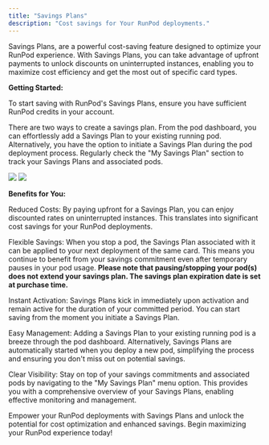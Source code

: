 ```yaml
---
title: "Savings Plans"
description: "Cost savings for Your RunPod deployments."
---
```


Savings Plans, are a powerful cost-saving feature designed to optimize your RunPod experience.
With Savings Plans, you can take advantage of upfront payments to unlock discounts on uninterrupted instances, enabling you to maximize cost efficiency and get the most out of specific card types.

**Getting Started:**

To start saving with RunPod's Savings Plans, ensure you have sufficient RunPod credits in your account.

There are two ways to create a savings plan. From the pod dashboard, you can effortlessly add a Savings Plan to your existing running pod. Alternatively, you have the option to initiate a Savings Plan during the pod deployment process. Regularly check the "My Savings Plan" section to track your Savings Plans and associated pods.

![](https://files.readme.io/f58bad9-image.png)
![](https://files.readme.io/0eb087a-image.png)

**Benefits for You:**

Reduced Costs: By paying upfront for a Savings Plan, you can enjoy discounted rates on uninterrupted instances. This translates into significant cost savings for your RunPod deployments.

Flexible Savings: When you stop a pod, the Savings Plan associated with it can be applied to your next deployment of the same card. This means you continue to benefit from your savings commitment even after temporary pauses in your pod usage. **Please note that pausing/stopping your pod(s) does not extend your savings plan. The savings plan expiration date is set at purchase time.**

Instant Activation: Savings Plans kick in immediately upon activation and remain active for the duration of your committed period. You can start saving from the moment you initiate a Savings Plan.

Easy Management: Adding a Savings Plan to your existing running pod is a breeze through the pod dashboard. Alternatively, Savings Plans are automatically started when you deploy a new pod, simplifying the process and ensuring you don't miss out on potential savings.

Clear Visibility: Stay on top of your savings commitments and associated pods by navigating to the "My Savings Plan" menu option. This provides you with a comprehensive overview of your Savings Plans, enabling effective monitoring and management.

Empower your RunPod deployments with Savings Plans and unlock the potential for cost optimization and enhanced savings. Begin maximizing your RunPod experience today!
